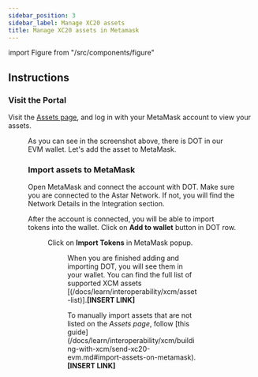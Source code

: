 ```yaml
---
sidebar_position: 3
sidebar_label: Manage XC20 assets
title: Manage XC20 assets in Metamask
---
```


import Figure from "/src/components/figure"

## Instructions

### Visit the Portal

Visit the [Assets page](https://portal.astar.network/assets), and log in with your MetaMask account to view your assets.

<Figure src={require('/docs/use/get-started/astar-evm-wallet/wallet/metamask/img/Metamask_xc20_1.png').default} width="60%" /> 

As you can see in the screenshot above, there is DOT in our EVM wallet. Let's add the asset to MetaMask.

### Import assets to MetaMask

Open MetaMask and connect the account with DOT. Make sure you are connected to the Astar Network. If not, you will find the Network Details in the Integration section.

After the account is connected, you will be able to import tokens into the wallet. Click on **Add to wallet** button in DOT row.

<Figure src={require('/docs/use/get-started/astar-evm-wallet/wallet/metamask/img/Metamask_xc20_2.png').default} width="80%" /> 

Click on **Import Tokens** in MetaMask popup.

<Figure src={require('/docs/use/get-started/astar-evm-wallet/wallet/metamask/img/Metamask_xc20_3.png').default} width="70%" /> 


When you are finished adding and importing DOT, you will see them in your wallet. You can find the full list of supported XCM assets [(/docs/learn/interoperability/xcm/asset-list)].**[INSERT LINK]**

To manually import assets that are not listed on the *Assets page*, follow [this guide] (/docs/learn/interoperability/xcm/building-with-xcm/send-xc20-evm.md#import-assets-on-metamask). **[INSERT LINK]**
